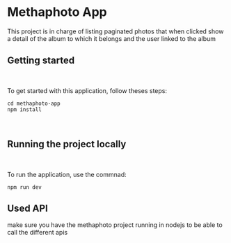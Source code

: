 # Methaphoto App

This project is in charge of listing paginated photos that when clicked show a detail of the album to which it belongs and the user linked to the album

## Getting started

</br>

To get started with this application, follow theses steps:

```
cd methaphoto-app
npm install
```

</br>

## Running the project locally

</br>

To run the application, use the commnad:

```
npm run dev
```

## Used API

make sure you have the methaphoto project running in nodejs to be able to call the different apis
